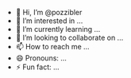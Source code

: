 - 👋 Hi, I’m @pozzibler
- 👀 I’m interested in ...
- 🌱 I’m currently learning ...
- 💞️ I’m looking to collaborate on ...
- 📫 How to reach me ...
- 😄 Pronouns: ...
- ⚡ Fun fact: ...

<!---
pozzibler/pozzibler is a ✨ special ✨ repository because its `README.md` (this file) appears on your GitHub profile.
You can click the Preview link to take a look at your changes.
--->

